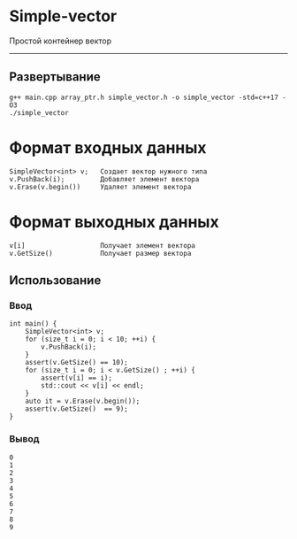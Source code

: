 # Simple-vector
Простой контейнер вектор
***

## Развертывание
```
g++ main.cpp array_ptr.h simple_vector.h -o simple_vector -std=c++17 -O3
./simple_vector
```
# Формат входных данных
```
SimpleVector<int> v;   Создает вектор нужного типа
v.PushBack(i);         Добавляет элемент вектора 
v.Erase(v.begin())     Удаляет элемент вектора
```
# Формат выходных данных
```
v[i]                   Получает элемент вектора
v.GetSize()            Получает размер вектора
```  
## Использование
### Ввод
```
int main() {
    SimpleVector<int> v;
    for (size_t i = 0; i < 10; ++i) {
        v.PushBack(i);
    }
    assert(v.GetSize() == 10);
    for (size_t i = 0; i < v.GetSize() ; ++i) {
        assert(v[i] == i);
        std::cout << v[i] << endl;
    }
    auto it = v.Erase(v.begin());
    assert(v.GetSize()  == 9);
}
```
### Вывод
```
0
1
2
3
4
5
6
7
8
9
```
